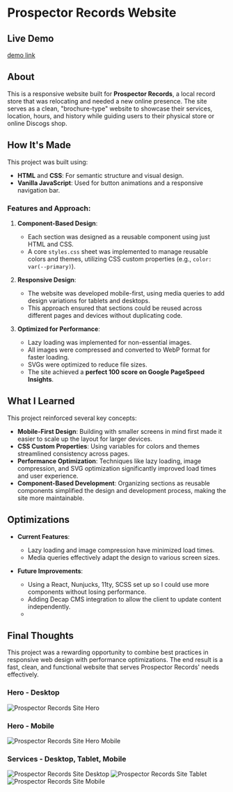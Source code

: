 # Prospector Records Website

## Live Demo 
[demo link](https://prospector-records.netlify.app/)

## About
This is a responsive website built for **Prospector Records**, a local record store that was relocating and needed a new online presence. The site serves as a clean, "brochure-type" website to showcase their services, location, hours, and history while guiding users to their physical store or online Discogs shop. 


## How It's Made
This project was built using:
- **HTML** and **CSS**: For semantic structure and visual design.
- **Vanilla JavaScript**: Used for button animations and a responsive navigation bar.

### Features and Approach:
1. **Component-Based Design**:
   - Each section was designed as a reusable component using just HTML and CSS.
   - A core `styles.css` sheet was implemented to manage reusable colors and themes, utilizing CSS custom properties (e.g., `color: var(--primary)`).

2. **Responsive Design**:
   - The website was developed mobile-first, using media queries to add design variations for tablets and desktops.
   - This approach ensured that sections could be reused across different pages and devices without duplicating code.

3. **Optimized for Performance**:
   - Lazy loading was implemented for non-essential images.
   - All images were compressed and converted to WebP format for faster loading.
   - SVGs were optimized to reduce file sizes.
   - The site achieved a **perfect 100 score on Google PageSpeed Insights**.

## What I Learned
This project reinforced several key concepts:
- **Mobile-First Design**: Building with smaller screens in mind first made it easier to scale up the layout for larger devices.
- **CSS Custom Properties**: Using variables for colors and themes streamlined consistency across pages.
- **Performance Optimization**: Techniques like lazy loading, image compression, and SVG optimization significantly improved load times and user experience.
- **Component-Based Development**: Organizing sections as reusable components simplified the design and development process, making the site more maintainable.

## Optimizations
- **Current Features**:
  - Lazy loading and image compression have minimized load times.
  - Media queries effectively adapt the design to various screen sizes.

- **Future Improvements**:
  - Using a React, Nunjucks, 11ty, SCSS set up so I could use more components without losing performance.
  - Adding Decap CMS integration to allow the client to update content independently.
  - 

## Final Thoughts
This project was a rewarding opportunity to combine best practices in responsive web design with performance optimizations. The end result is a fast, clean, and functional website that serves Prospector Records' needs effectively.



### Hero - Desktop
![Prospector Records Site Hero](https://github.com/StewedDownSteve/prospector-records-site/blob/main/prospector-github-img/prospector-hero-desktop-img.png)

### Hero - Mobile
![Prospector Records Site Hero Mobile](https://github.com/StewedDownSteve/prospector-records-site/blob/main/prospector-github-img/prospector-hero-mobile-img.png)

### Services - Desktop, Tablet, Mobile 
![Prospector Records Site Desktop](https://github.com/StewedDownSteve/prospector-records-site/blob/main/prospector-github-img/prospector-services-desktop-img.png)
![Prospector Records Site Tablet](https://github.com/StewedDownSteve/prospector-records-site/blob/main/prospector-github-img/prospector-services-tablet-img.png)
![Prospector Records Site Mobile](https://github.com/StewedDownSteve/prospector-records-site/blob/main/prospector-github-img/prospector-services-mobile-img.png)

